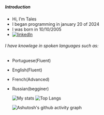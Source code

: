 
##### Introduction

- Hi, I’m Tales
- I began programming in january 20 of 2024
- I was born in 10/10/2005
- [![linkedIn](https://img.shields.io/badge/LinkedIn-0077B5?style=for-the-badge&logo=linkedin&logoColor=white)](https://www.linkedin.com/in/tales-sabini-4481641a0/)

###### I have knowlege in spoken languages such as:

- Portuguese(Fluent)
- English(Fluent)
- French(Advanced)
- Russian(begginer)

  ![My stats](https://github-readme-stats.vercel.app/api?username=ItzTas&theme=tokyonight&rank_icon=github&show_icons=true&line_height=20&hide=c%2b%2b,css,html&exclude_repo=dotfiles,fdr-at1)  ![Top Langs](https://github-readme-stats.vercel.app/api/top-langs/?username=ItzTas&theme=tokyonight&layout=compact&card_width=346px)

  ![Ashutosh's github activity graph](https://github-readme-activity-graph.vercel.app/graph?username=ItzTas&theme=react-dark)


<!---
ItzTas/ItzTas is a ✨ special ✨ repository because its `README.md` (this file) appears on your GitHub profile.
You can click the Preview link to take a look at your changes.
--->
